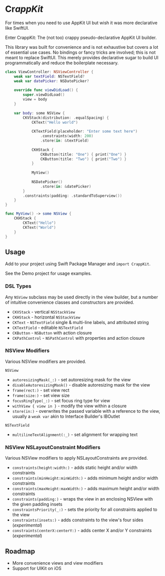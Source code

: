 # Cr*appKit*

For times when you need to use AppKit UI but wish it was more declarative like SwiftUI.

Enter CrappKit: The (not too) crappy pseudo-declarative AppKit UI builder.

This library was built for convenience and is not exhaustive but covers a lot of essential use cases. No bindings or fancy tricks are involved; this is not meant to replace SwiftUI. This merely provides declarative sugar to build UI programmatically and reduce the boilerplate necessary.

```swift
class ViewController: NSViewController {
    weak var textField: NSTextField?
    weak var datePicker: NSDatePicker?
    
    override func viewDidLoad() {
        super.viewDidLoad()
        view = body
    }
    
    var body: some NSView {
        CKVStack(distribution: .equalSpacing) {
            CKText("Hello world")
            
            CKTextField(placeholder: "Enter some text here")
                .constraints(width: 200)
                .store(in: &textField)
            
            CKHStack {
                CKButton(title: "One") { print("One") }
                CKButton(title: "Two") { print("Two") }
            }
            
            MyView()
            
            NSDatePicker()
                .store(in: &datePicker)
        }
        .constraints(padding: .standardToSuperview())
    }
}

func MyView() -> some NSView {
    CKHStack {
        CKText("Hello")
        CKText("World")
    }
}
```

## Usage

Add to your project using Swift Package Manager and `import CrappKit`.

See the Demo project for usage examples.

### DSL Types

Any `NSView` subclass may be used directly in the view builder, but a number of intuitive convenience classes and constructors are provided.

- `CKVStack` - vertical `NSStackView`
- `CKHStack` - horizontal `NSStackView` 
- `CKText` - `NSTextField` single & multi-line labels, and attributed string
- `CKTextField` - editable `NSTextField`
- `CKButton` - `NSButton` with action closure
- `CKPathControl` - `NSPathControl` with properties and action closure

### NSView Modifiers

Various NSView modifiers are provided.

`NSView`
- `autoresizingMask(_:)` - set autoresizing mask for the view
- `disableAutoresizingMask()` - disable autoresizing mask for the view
- `frame(rect:)` - set view rect
- `frame(size:)` - set view size
- `focusRingType(_:)` - set focus ring type for view
- `withView { view in }` - modify the view within a closure
- `store(in:)` - overwrites the passed variable with a reference to the view, usually a `weak var` akin to Interface Builder's IBOutlet

`NSTextField`
- `multilineTextAlignment(:_)` - set alignment for wrapping text

### NSView NSLayoutConstraint Modifiers

Various NSView modifiers to apply NSLayoutConstraints are provided.

- `constraints(height:width:)` - adds static height and/or width constraints
- `constraints(minHeight:minWidth:)` - adds minimum height and/or width constraints
- `constraints(maxHeight:maxWidth:)` - adds maximum height and/or width constraints
- `constraints(padding:)` - wraps the view in an enclosing NSView with the given padding insets
- `constraintsPriority(_:)` - sets the priority for all constraints applied to the view
- `constraints(insets:)` - adds constraints to the view's four sides (*experimental*)
- `constraints(centerX:centerY:)` - adds center X and/or Y constraints (*experimental*)

## Roadmap

- More convenience views and view modifiers
- Support for UIKit on iOS
